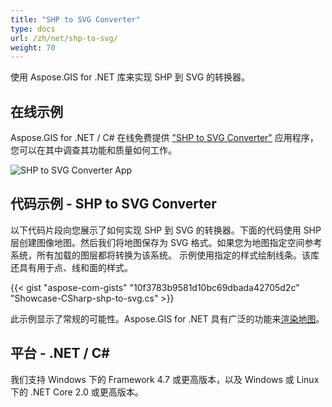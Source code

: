 ```yaml
---
title: "SHP to SVG Converter"
type: docs
url: /zh/net/shp-to-svg/
weight: 70
---
```


使用 Aspose.GIS for .NET 库来实现 SHP 到 SVG 的转换器。

## **在线示例**

Aspose.GIS for .NET / C# 在线免费提供 ["SHP to SVG Converter"](https://products.aspose.app/gis/viewer/shp-to-svg) 应用程序，您可以在其中调查其功能和质量如何工作。

![SHP to SVG Converter App](viewer.png)

## **代码示例 - SHP to SVG Converter**

以下代码片段向您展示了如何实现 SHP 到 SVG 的转换器。下面的代码使用 SHP 层创建图像地图。然后我们将地图保存为 SVG 格式。如果您为地图指定空间参考系统，所有加载的图层都将转换为该系统。
示例使用指定的样式绘制线条。该库还具有用于点、线和面的样式。

{{< gist "aspose-com-gists" "10f3783b9581d10bc69dbada42705d2c" "Showcase-CSharp-shp-to-svg.cs" >}}

此示例显示了常规的可能性。Aspose.GIS for .NET 具有广泛的功能来[渲染地图](https://docs.aspose.com/gis/net/map-rendering/)。

## **平台 - .NET / C#**

我们支持 Windows 下的 Framework 4.7 或更高版本，以及 Windows 或 Linux 下的 .NET Core 2.0 或更高版本。
